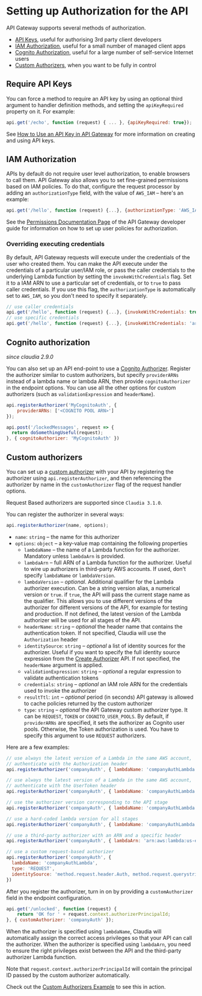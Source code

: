 # Setting up Authorization for the API 

API Gateway supports several methods of authorization. 

* [API Keys](#require-api-keys), useful for authorising 3rd party client developers
* [IAM Authorization](#iam-authorization), useful for a small number of managed client apps
* [Cognito Authorization](#cognito-authorization), useful for a large number of self-service Internet users
* [Custom Authorizers](#custom-authorizers), when you want to be fully in control

## Require API Keys

You can force a method to require an API key by using an optional third argument to handler definition methods, and setting the `apiKeyRequired` property on it. For example:

```javascript
api.get('/echo', function (request) { ... }, {apiKeyRequired: true});
```

See [How to Use an API Key in API Gateway](http://docs.aws.amazon.com/apigateway/latest/developerguide/how-to-api-keys.html) for more information on creating and using API keys.

## IAM Authorization

APIs by default do not require user level authorization, to enable browsers to call them. API Gateway also allows you to set fine-grained permissions based on IAM policies. To do that, configure the request processor by adding an `authorizationType` field, with the value of `AWS_IAM` &ndash; here's an example:

```javascript
api.get('/hello', function (request) {...}, {authorizationType: 'AWS_IAM'} );
```

See the [Permissions Documentation Page](http://docs.aws.amazon.com/apigateway/latest/developerguide/permissions.html) of the API Gateway developer guide for information on how to set up user policies for authorization.

### Overriding executing credentials

By default, API Gateway requests will execute under the credentials of the user who created them. You can make the API execute under the credentials of a particular user/IAM role, or pass the caller credentials to the underlying Lambda function by setting the `invokeWithCredentials` flag. Set it to a IAM ARN to use a particular set of credentials, or to `true` to pass caller credentials. If you use this flag, the `authorizationType` is automatically set to `AWS_IAM`, so you don't need to specify it separately. 

```javascript
// use caller credentials
api.get('/hello', function (request) {...}, {invokeWithCredentials: true} );
// use specific credentials
api.get('/hello', function (request) {...}, {invokeWithCredentials: 'arn:aws:iam::123456789012:role/apigAwsProxyRole'} );
```

## Cognito authorization

_since claudia 2.9.0_

You can also set up an API end-point to use a [Cognito Authorizer](http://docs.aws.amazon.com/apigateway/latest/developerguide/apigateway-integrate-with-cognito.html). Register the authorizer similar to custom authorizers, but specify `providerARNs` instead of a lambda name or lambda ARN, then provide `cognitoAuthorizer` in the endpoint options. You can use all the other options for custom authorizers (such as `validationExpression` and `headerName`).

```javascript
api.registerAuthorizer('MyCognitoAuth', {
    providerARNs: ['<COGNITO POOL ARN>']
});

api.post('/lockedMessages', request => {
  return doSomethingUseful(request);
}, { cognitoAuthorizer: 'MyCognitoAuth' })
```


## Custom authorizers

You can set up a [custom authorizer](http://docs.aws.amazon.com/apigateway/latest/developerguide/use-custom-authorizer.html) with your API by registering the authorizer using `api.registerAuthorizer`, and then referencing the authorizer by name in the `customAuthorizer` flag of the request handler options. 

Request Based authorizers are supported since `Claudia 3.1.0`.

You can register the authorizer in several ways:

```javascript
api.registerAuthorizer(name, options);
```

* `name`: `string` &ndash; the name for this authorizer
* `options`: `object` &ndash; a key-value map containing the following properties
  * `lambdaName` &ndash; the name of a Lambda function for the authorizer. Mandatory unless `lambdaArn` is provided.
  * `lambdaArn` &ndash; full ARN of a Lambda function for the authorizer. Useful to wire up authorizers in third-party AWS accounts. If used, don't specify `lambdaName` or `lambdaVersion`.
  * `lambdaVersion` &ndash; _optional_. Additional qualifier for the Lambda authorizer execution. Can be a string version alias, a numerical version or `true`. if `true`, the API will pass the current stage name as the qualifier. This allows you to use different versions of the authorizer for different versions of the API, for example for testing and production. If not defined, the latest version of the Lambda authorizer will be used for all stages of the API.
  * `headerName`: `string` &ndash; _optional_ the header name that contains the authentication token. If not specified, Claudia will use the `Authorization` header
  * `identitySource`: `string` &ndash; _optional_ a list of identity sources for the authorizer. Useful if you want to specify the full identity source expression from the [Create Authorizer](https://docs.aws.amazon.com/cli/latest/reference/apigateway/create-authorizer.html) API. If not specified, the `headerName` argument is applied.
  * `validationExpression`: `string` &ndash; _optional_ a regular expression to validate authentication tokens
  * `credentials`: `string` &ndash; _optional_ an IAM role ARN for the credentials used to invoke the authorizer
  * `resultTtl`: `int` &ndash; _optional_ period (in seconds) API gateway is allowed to cache policies returned by the custom authorizer
  * `type`: `string` &ndash; _optional_ the API Gateway custom authorizer type. It can be `REQUEST`, `TOKEN` or `COGNITO_USER_POOLS`. By default, if `providerARNs` are specified, it sets the authorizer as Cognito user pools. Otherwise, the Token authorization is used. You have to specify this argument to use `REQUEST` authorizers.


Here are a few examples:

```javascript
// use always the latest version of a Lambda in the same AWS account, 
// authenticate with the Authorization header
api.registerAuthorizer('companyAuth', { lambdaName: 'companyAuthLambda' })

// use always the latest version of a Lambda in the same AWS account, 
// authenticate with the UserToken header
api.registerAuthorizer('companyAuth', { lambdaName: 'companyAuthLambda', headerName: 'UserToken' })

// use the authorizer version corresponding to the API stage 
api.registerAuthorizer('companyAuth', { lambdaName: 'companyAuthLambda', lambdaVersion: true })

// use a hard-coded lambda version for all stages
api.registerAuthorizer('companyAuth', { lambdaName: 'companyAuthLambda', lambdaVersion: '12' })

// use a third-party authorizer with an ARN and a specific header
api.registerAuthorizer('companyAuth', { lambdaArn: 'arn:aws:lambda:us-east-1:123456789012:function:MagicAuth', headerName: 'MagicAuth' })

// use a custom request-based authorizer
api.registerAuthorizer('companyAuth', { 
  lambdaName: 'companyAuthLambda', 
  type: 'REQUEST', 
  identitySource: 'method.request.header.Auth, method.request.querystring.Name' 
})
``` 

After you register the authorizer, turn in on by providing a `customAuthorizer` field in the endpoint configuration.

```javascript
api.get('/unlocked', function (request) {
	return 'OK for ' + request.context.authorizerPrincipalId;
}, { customAuthorizer: 'companyAuth' });
```

When the authorizer is specified using `lambdaName`, Claudia will automatically assign the correct access privileges so that your API can call the authorizer. When the authorizer is specified using `lambdaArn`, you need to ensure the right privileges exist between the API and the third-party authorizer Lambda function.

Note that `request.context.authorizerPrincipalId` will contain the principal ID passed by the custom authorizer automatically.

Check out the [Custom Authorizers Example](https://github.com/claudiajs/example-projects/tree/master/custom-authorizers) to see this in action.


